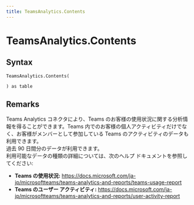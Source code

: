 ```yaml
---
title: TeamsAnalytics.Contents
---
```


# TeamsAnalytics.Contents



## Syntax

```powerquery
TeamsAnalytics.Contents(

) as table
```


## Remarks

Teams Analytics コネクタにより、Teams のお客様の使用状況に関する分析情報を得ることができます。Teams 内でのお客様の個人アクティビティだけでなく、お客様がメンバーとして参加している Teams のアクティビティのデータも利用できます。<br />過去 90 日間分のデータが利用できます。<br />利用可能なデータの種類の詳細については、次のヘルプ ドキュメントを参照してください: <br /><ul><li><b>Teams の使用状況:</b> https://docs.microsoft.com/ja-jp/microsoftteams/teams-analytics-and-reports/teams-usage-report</li><li><b>Teams のユーザー アクティビティ:</b> https://docs.microsoft.com/ja-jp/microsoftteams/teams-analytics-and-reports/user-activity-report</li></ul>


